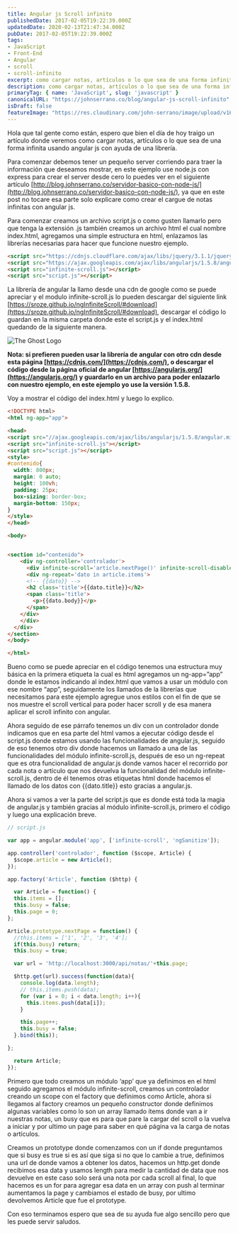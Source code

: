 ```yaml
---
title: Angular js Scroll infinito
publishedDate: 2017-02-05T19:22:39.000Z
updatedDate: 2020-02-13T21:47:34.000Z
pubDate: 2017-02-05T19:22:39.000Z
tags:
- JavaScript
- Front-End
- Angular
- scroll
- scroll-infinito
excerpt: como cargar notas, artículos o lo que sea de una forma infinita usando angular js con ayuda de una librería.
description: como cargar notas, artículos o lo que sea de una forma infinita usando angular js con ayuda de una librería.
primaryTag: { name: 'JavaScript', slug: 'javascript' }
canonicalURL: "https://johnserrano.co/blog/angular-js-scroll-infinito"
isDraft: false
featureImage: "https://res.cloudinary.com/john-serrano/image/upload/v1683320075/John%20Serrano/Blog%20Post/angular-js-scroll-infinito/scroll_nbbkjr.jpg"
---
```


Hola que tal gente como están, espero que bien  el día de hoy traigo un artículo donde veremos como cargar notas, artículos o lo que sea de una forma infinita usando angular js con ayuda de una librería.

Para comenzar debemos tener un pequeño server corriendo para traer la información que deseamos mostrar, en este ejemplo use node.js con express para crear el server desde cero lo puedes ver en el siguiente artículo [http://blog.johnserrano.co/servidor-basico-con-node-js/](http://blog.johnserrano.co/servidor-basico-con-node-js/), ya que en este post no tocare esa parte solo explicare como crear el cargue de notas infinitas con angular js.

Para comenzar creamos un archivo script.js o como gusten llamarlo pero que tenga la extensión .js también creamos un archivo html el cual nombre index.html, agregamos una simple estructura en html, enlazamos las librerías necesarias para hacer que funcione nuestro ejemplo.

```html
<script src="https://cdnjs.cloudflare.com/ajax/libs/jquery/3.1.1/jquery.min.js"></script>
<script src="https://ajax.googleapis.com/ajax/libs/angularjs/1.5.8/angular.min.js"></script>
<script src="infinite-scroll.js"></script>
<script src="script.js"></script>
```

La librería de angular la llamo desde una cdn de google como se puede apreciar y el modulo infinite-scroll.js lo pueden descargar del siguiente link [https://sroze.github.io/ngInfiniteScroll/#download](https://sroze.github.io/ngInfiniteScroll/#download), descargar el código lo guardan en la misma carpeta donde este el script.js y el index.html quedando de la siguiente manera.

![The Ghost Logo](https://res.cloudinary.com/john-serrano/image/upload/v1683320180/John%20Serrano/Blog%20Post/angular-js-scroll-infinito/infinite-1_wsrn0i.jpg)

**Nota: si prefieren pueden usar la librería de angular con otro cdn desde esta página [https://cdnjs.com/](https://cdnjs.com/), o descargar el código desde la página oficial de angular [https://angularjs.org/](https://angularjs.org/)  y guardarlo en un archivo para poder enlazarlo con nuestro ejemplo, en este ejemplo yo use la versión 1.5.8.**

Voy a mostrar el código del index.html y luego lo explico.

```html
<!DOCTYPE html>
<html ng-app="app">

<head>
<script src="//ajax.googleapis.com/ajax/libs/angularjs/1.5.8/angular.min.js"></script>
<script src="infinite-scroll.js"></script>
<script src="script.js"></script>
<style>
#contenido{
  width: 800px;
  margin: 0 auto;
  height: 100vh;
  padding: 25px;
  box-sizing: border-box;
  margin-bottom: 150px;
}
</style>
</head>

<body>


<section id="contenido">
    <div ng-controller='controlador'>
      <div infinite-scroll='article.nextPage()' infinite-scroll-disabled='article.busy' infinite-scroll-distance='1'>
      <div ng-repeat='dato in article.items'>
      <!-- {{dato}} -->
      <h2 class='title'>{{dato.title}}</h2>
      <span class='title'>
        <p>{{dato.body}}</p>
      </span>
    </div>
    </div>
  </div>
</section>
</body>

</html>
```
    

Bueno como se puede apreciar en el código tenemos una estructura muy básica en la primera etiqueta la cual es html agregamos un ng-app=”app” donde le estamos indicando al index.html que vamos a usar un módulo con ese nombre “app”, seguidamente los llamados de la librerías que necesitamos para este ejemplo agregue unos estilos con el fin de que se nos muestre el scroll vertical para poder hacer scroll y de esa manera aplicar el scroll infinito con angular.

Ahora seguido de ese párrafo tenemos un div con un controlador donde indicamos que en esa parte del html vamos a ejecutar código desde el script.js donde estamos usando las funcionalidades de angular.js, seguido de eso tenemos otro div donde hacemos un llamado a una de las funcionalidades del módulo infinite-scroll.js, después de eso un ng-repeat que es otra funcionalidad de angular.js donde vamos hacer el recorrido por cada nota o artículo que nos devuelva la funcionalidad del módulo infinite-scroll.js, dentro de él tenemos otras etiquetas html donde hacemos el llamado de los datos con {{dato.title}} esto gracias a angular.js.

Ahora si vamos a ver la parte del script.js que es donde está toda la magia de angular.js y también gracias al módulo infinite-scroll.js, primero el código y luego una explicación breve.

```js
// script.js

var app = angular.module('app', ['infinite-scroll', 'ngSanitize']);

app.controller('controlador', function ($scope, Article) {
  $scope.article = new Article();
});

app.factory('Article', function ($http) {

  var Article = function() {
  this.items = [];
  this.busy = false;
  this.page = 0;
};

Article.prototype.nextPage = function() {
  //this.items = ['1', '2', '3', '4'];
  if(this.busy) return;
  this.busy = true;

  var url = 'http://localhost:3000/api/notas/'+this.page;

  $http.get(url).success(function(data){
    console.log(data.length);
    // this.items.push(data);
    for (var i = 0; i < data.length; i++){
      this.items.push(data[i]);
    }

    this.page++;
    this.busy = false;
  }.bind(this));

};

  return Article;
});
```
    

Primero que todo creamos un módulo ‘app’ que ya definimos en el html seguido agregamos el módulo infinite-scroll, creamos un controlador creando un scope con el factory que definimos como Article, ahora si llegamos al factory creamos un pequeño constructor donde definimos algunas variables como lo son un array llamado ítems donde van a ir nuestras notas, un busy que es para que pare la cargar del scroll o la vuelva  a iniciar y por ultimo un page para saber en qué página va la carga de notas o artículos.

Creamos un prototype donde comenzamos con un if donde preguntamos que si busy es true si es así que siga si no que lo cambie a true, definimos una url de donde vamos a obtener los datos,  hacemos un http.get donde recibimos esa data y usamos length para medir la cantidad de data que nos devuelve en este caso solo será una nota por cada scroll al final, lo que hacemos es un for para agregar esa data en un array con push al terminar aumentamos la page y cambiamos el estado de busy, por ultimo devolvemos Article que fue el prototype.

Con eso terminamos espero que sea de su ayuda fue algo sencillo pero que les puede servir saludos.
